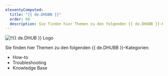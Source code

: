 ```yaml
---
eleventyComputed:
  title: "{{ de.DHUBB }}"
  order: 60
  description: Sie finden hier Themen zu den folgenden {{ de.DHUBB }}-Kategorien:':' How-to, Troubleshooting und Knowledge Base Themen.
---
```

![!!{{ de.DHUB }} Logo](https://cdnweb.devolutions.net/images/projects/devolutions-hub-business/devolutions-hub-business-color-shadow.svg)

Sie finden hier Themen zu den folgenden {{ de.DHUBB }}-Kategorien:

* How-to
* Troubleshooting
* Knowledge Base
